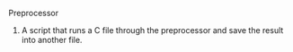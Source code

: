 
Preprocessor
1. A script that runs a C file through the preprocessor and save the result into another file.
